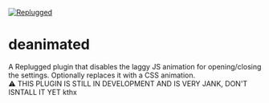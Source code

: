 [![Replugged](https://img.shields.io/badge/client-Replugged-7289da?logo=discord&logoColor=fff)](https://replugged.dev/install?url=Penguin-Spy/deanimated)

# deanimated
A Replugged plugin that disables the laggy JS animation for opening/closing the settings. Optionally replaces it with a CSS animation.  
⚠ THIS PLUGIN IS STILL IN DEVELOPMENT AND IS VERY JANK, DON'T ISNTALL IT YET kthx